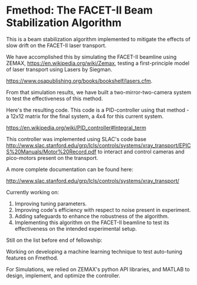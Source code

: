 # Fmethod: The FACET-II Beam Stabilization Algorithm
This is a beam stabilization algorithm implemented to mitigate the effects of slow drift on the FACET-II laser transport. 

We have accomplished this by simulating the FACET-II beamline using ZEMAX, https://en.wikipedia.org/wiki/Zemax, testing a first-principle model of laser transport using Lasers by Siegman.

https://www.osapublishing.org/books/bookshelf/lasers.cfm. 

From that simulation results, we have built a two-mirror-two-camera system to test the effectiveness of this method. 

Here's the resulting code. This code is a PID-controller using that method - a 12x12 matrix for the final system, a 4x4 for this current system. 

https://en.wikipedia.org/wiki/PID_controller#Integral_term

This controller was implemented using SLAC's code base http://www.slac.stanford.edu/grp/lcls/controls/systems/xray_transport/EPICS%20Manuals/Motor%20Record.pdf to interact and control cameras and pico-motors present on the transport.

A more complete documentation can be found here: 

http://www.slac.stanford.edu/grp/lcls/controls/systems/xray_transport/

Currently working on: 

1. Improving tuning parameters. 
2. Improving code's efficiency with respect to noise present in experiment. 
3. Adding safeguards to enhance the robustness of the algorithm. 
4. Implementing this algorithm on the FACET-II beamline to test its effectiveness on the intended experimental setup.

Still on the list before end of fellowship: 

Working on developing a machine learning technique to test auto-tuning features on Fmethod.

For Simulations, we relied on ZEMAX's python API libraries, and MATLAB to design, implement, and optimize the controller. 



